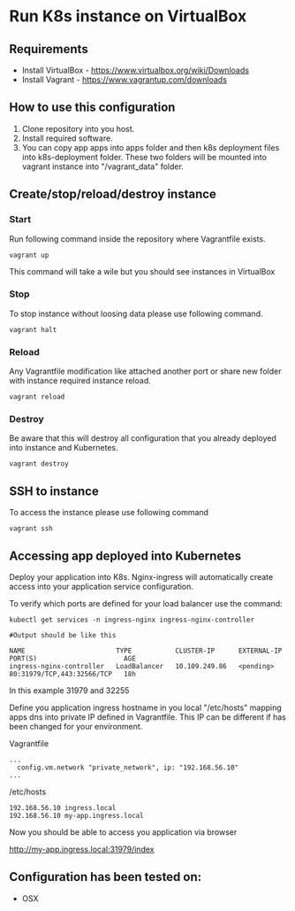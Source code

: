 # Run K8s instance on VirtualBox

## Requirements
- Install VirtualBox - https://www.virtualbox.org/wiki/Downloads
- Install Vagrant - https://www.vagrantup.com/downloads

## How to use this configuration

1. Clone repository into you host. 
2. Install required software. 
3. You can copy app apps into apps folder and then k8s deployment files into k8s-deployment folder. These two folders will be mounted into vagrant instance into "/vagrant_data" folder.

## Create/stop/reload/destroy instance

### Start

Run following command inside the repository where Vagrantfile exists.

```
vagrant up
```

This command will take a wile but you should see instances in VirtualBox

### Stop

To stop instance without loosing data please use following command.

```
vagrant halt
```

### Reload

Any Vagrantfile modification like attached another port or share new folder with instance required instance reload.

```
vagrant reload
```

### Destroy

Be aware that this will destroy all configuration that you already deployed into instance and Kubernetes.

```
vagrant destroy
```

## SSH to instance

To access the instance please use following command

```
vagrant ssh
```

## Accessing app deployed into Kubernetes

Deploy your application into K8s. Nginx-ingress will automatically create access into your application service configuration. 

To verify which ports are defined for your load balancer use the command:

```
kubectl get services -n ingress-nginx ingress-nginx-controller

#Output should be like this 

NAME                       TYPE           CLUSTER-IP      EXTERNAL-IP   PORT(S)                      AGE
ingress-nginx-controller   LoadBalancer   10.109.249.86   <pending>     80:31979/TCP,443:32566/TCP   18h
```
In this example 31979 and 32255

Define you application ingress hostname in you local "/etc/hosts" mapping apps dns into private IP defined in Vagrantfile. This IP can be different if has been changed for your environment.

Vagrantfile
```
...
  config.vm.network "private_network", ip: "192.168.56.10"
...
```
/etc/hosts

```
192.168.56.10 ingress.local 
192.168.56.10 my-app.ingress.local
```

Now you should be able to access you application via browser

http://my-app.ingress.local:31979/index


## Configuration has been tested on:

- OSX